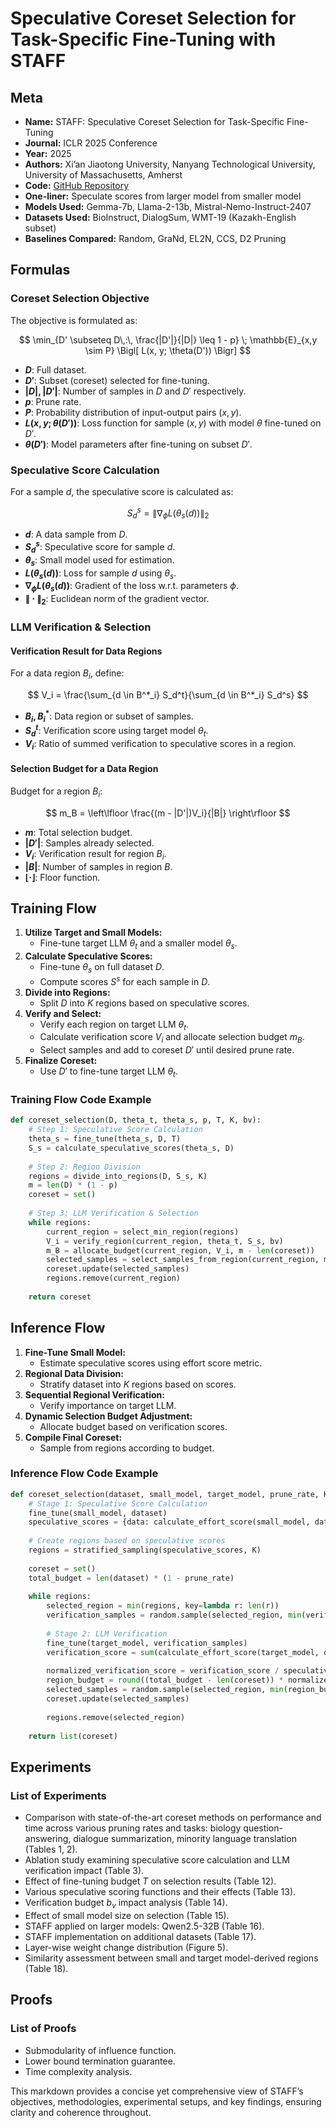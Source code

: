 # Speculative Coreset Selection for Task-Specific Fine-Tuning with STAFF

## Meta

* **Name:** STAFF: Speculative Coreset Selection for Task-Specific Fine-Tuning
* **Journal:** ICLR 2025 Conference
* **Year:** 2025
* **Authors:** Xi’an Jiaotong University, Nanyang Technological University, University of Massachusetts, Amherst
* **Code:** [GitHub Repository](https://github.com/shiningrain/STAFF)
* **One-liner:** Speculate scores from larger model from smaller model
* **Models Used:** Gemma-7b, Llama-2-13b, Mistral-Nemo-Instruct-2407
* **Datasets Used:** BioInstruct, DialogSum, WMT-19 (Kazakh-English subset)
* **Baselines Compared:** Random, GraNd, EL2N, CCS, D2 Pruning

## Formulas

### Coreset Selection Objective

The objective is formulated as:

$$
\min_{D' \subseteq D\,:\, \frac{|D'|}{|D|} \leq 1 - p} \; \mathbb{E}_{x,y \sim P} \Bigl[ L(x, y; \theta(D')) \Bigr]
$$

- **$D$**: Full dataset.
- **$D'$**: Subset (coreset) selected for fine-tuning.
- **$|D|, |D'|$**: Number of samples in $D$ and $D'$ respectively.
- **$p$**: Prune rate.
- **$P$**: Probability distribution of input-output pairs $(x,y)$.
- **$L(x, y; \theta(D'))$**: Loss function for sample $(x, y)$ with model $\theta$ fine-tuned on $D'$.
- **$\theta(D')$**: Model parameters after fine-tuning on subset $D'$.

### Speculative Score Calculation

For a sample $d$, the speculative score is calculated as:

$$
S_d^s = \left\| \nabla_\phi L\bigl(\theta_s(d)\bigr) \right\|_2
$$

- **$d$**: A data sample from $D$.
- **$S_d^s$**: Speculative score for sample $d$.
- **$\theta_s$**: Small model used for estimation.
- **$L(\theta_s(d))$**: Loss for sample $d$ using $\theta_s$.
- **$\nabla_\phi L(\theta_s(d))$**: Gradient of the loss w.r.t. parameters $\phi$.
- **$\|\cdot\|_2$**: Euclidean norm of the gradient vector.

### LLM Verification & Selection

#### Verification Result for Data Regions

For a data region $B_i$, define:

$$
V_i = \frac{\sum_{d \in B^*_i} S_d^t}{\sum_{d \in B^*_i} S_d^s}
$$

- **$B_i, B^*_i$**: Data region or subset of samples.
- **$S_d^t$**: Verification score using target model $\theta_t$.
- **$V_i$**: Ratio of summed verification to speculative scores in a region.

#### Selection Budget for a Data Region

Budget for a region $B_i$:

$$
m_B = \left\lfloor \frac{(m - |D'|)V_i}{|B|} \right\rfloor
$$

- **$m$**: Total selection budget.
- **$|D'|$**: Samples already selected.
- **$V_i$**: Verification result for region $B_i$.
- **$|B|$**: Number of samples in region $B$.
- **$\lfloor \cdot \rfloor$**: Floor function.

## Training Flow

1. **Utilize Target and Small Models:**
   - Fine-tune target LLM $\theta_t$ and a smaller model $\theta_s$.
2. **Calculate Speculative Scores:**
   - Fine-tune $\theta_s$ on full dataset $D$.
   - Compute scores $S^s$ for each sample in $D$.
3. **Divide into Regions:**
   - Split $D$ into $K$ regions based on speculative scores.
4. **Verify and Select:**
   - Verify each region on target LLM $\theta_t$.
   - Calculate verification score $V_i$ and allocate selection budget $m_B$.
   - Select samples and add to coreset $D'$ until desired prune rate.
5. **Finalize Coreset:**
   - Use $D'$ to fine-tune target LLM $\theta_t$.

### Training Flow Code Example

```python
def coreset_selection(D, theta_t, theta_s, p, T, K, bv):
    # Step 1: Speculative Score Calculation
    theta_s = fine_tune(theta_s, D, T)
    S_s = calculate_speculative_scores(theta_s, D)
    
    # Step 2: Region Division
    regions = divide_into_regions(D, S_s, K)
    m = len(D) * (1 - p)
    coreset = set()
    
    # Step 3: LLM Verification & Selection
    while regions:
        current_region = select_min_region(regions)
        V_i = verify_region(current_region, theta_t, S_s, bv)
        m_B = allocate_budget(current_region, V_i, m - len(coreset))
        selected_samples = select_samples_from_region(current_region, m_B)
        coreset.update(selected_samples)
        regions.remove(current_region)
    
    return coreset
```

## Inference Flow

1. **Fine-Tune Small Model:**
   - Estimate speculative scores using effort score metric.
2. **Regional Data Division:**
   - Stratify dataset into $K$ regions based on scores.
3. **Sequential Regional Verification:**
   - Verify importance on target LLM.
4. **Dynamic Selection Budget Adjustment:**
   - Allocate budget based on verification scores.
5. **Compile Final Coreset:**
   - Sample from regions according to budget.

### Inference Flow Code Example

```python
def coreset_selection(dataset, small_model, target_model, prune_rate, K, verification_budget):
    # Stage 1: Speculative Score Calculation
    fine_tune(small_model, dataset)
    speculative_scores = {data: calculate_effort_score(small_model, data) for data in dataset}
    
    # Create regions based on speculative scores
    regions = stratified_sampling(speculative_scores, K)
    
    coreset = set()
    total_budget = len(dataset) * (1 - prune_rate)
    
    while regions:
        selected_region = min(regions, key=lambda r: len(r))
        verification_samples = random.sample(selected_region, min(verification_budget, len(selected_region)))
        
        # Stage 2: LLM Verification
        fine_tune(target_model, verification_samples)
        verification_score = sum(calculate_effort_score(target_model, data) for data in verification_samples) / len(verification_samples)
        
        normalized_verification_score = verification_score / speculative_scores[selected_region]
        region_budget = round((total_budget - len(coreset)) * normalized_verification_score / len(regions))
        selected_samples = random.sample(selected_region, min(region_budget, len(selected_region)))
        coreset.update(selected_samples)
        
        regions.remove(selected_region)
    
    return list(coreset)
```

## Experiments

### List of Experiments

- Comparison with state-of-the-art coreset methods on performance and time across various pruning rates and tasks: biology question-answering, dialogue summarization, minority language translation (Tables 1, 2).
- Ablation study examining speculative score calculation and LLM verification impact (Table 3).
- Effect of fine-tuning budget $T$ on selection results (Table 12).
- Various speculative scoring functions and their effects (Table 13).
- Verification budget $b_v$ impact analysis (Table 14).
- Effect of small model size on selection (Table 15).
- STAFF applied on larger models: Qwen2.5-32B (Table 16).
- STAFF implementation on additional datasets (Table 17).
- Layer-wise weight change distribution (Figure 5).
- Similarity assessment between small and target model-derived regions (Table 18).

## Proofs

### List of Proofs

- Submodularity of influence function.
- Lower bound termination guarantee.
- Time complexity analysis.

This markdown provides a concise yet comprehensive view of STAFF’s objectives, methodologies, experimental setups, and key findings, ensuring clarity and coherence throughout.